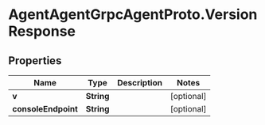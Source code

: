# AgentAgentGrpcAgentProto.VersionResponse

## Properties

Name | Type | Description | Notes
------------ | ------------- | ------------- | -------------
**v** | **String** |  | [optional] 
**consoleEndpoint** | **String** |  | [optional] 


